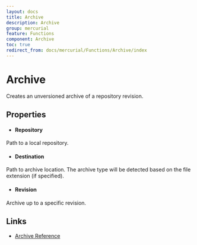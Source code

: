 ```yaml
---
layout: docs
title: Archive
description: Archive
group: mercurial
feature: Functions
component: Archive
toc: true
redirect_from: docs/mercurial/Functions/Archive/index
---
```

Archive
=======

Creates an unversioned archive of a repository revision.

Properties
----------

- #### Repository
Path to a local repository.

- #### Destination
Path to archive location.  The archive type will be detected based on the file extension (if specified).

- #### Revision
Archive up to a specific revision.

Links
-----
- [Archive Reference](https://www.selenic.com/mercurial/hg.1.html#archive)
